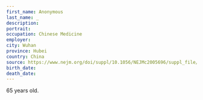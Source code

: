 ```yaml
---
first_name: Anonymous
last_name: _
description: 
portrait: 
occupation: Chinese Medicine
employer: 
city: Wuhan
province: Hubei
country: China
source: https://www.nejm.org/doi/suppl/10.1056/NEJMc2005696/suppl_file/nejmc2005696_appendix.pdf
birth_date: 
death_date: 
---
```


65 years old.